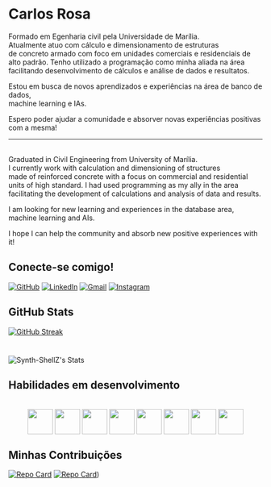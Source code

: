 
# Carlos Rosa

Formado em Egenharia civil pela Universidade de Marília. \
Atualmente atuo com cálculo e dimensionamento de estruturas \
de concreto armado com foco em unidades comerciais e residenciais de \
alto padrão. Tenho utilizado a programação como minha aliada na área \
facilitando desenvolvimento de cálculos e análise de dados e resultatos. 

Estou em busca de novos aprendizados e experiências na área de banco de dados, \
machine learning e IAs.

Espero poder ajudar a comunidade e absorver novas experiências positivas com a mesma!


----------------------------------------------------------------------------
\
Graduated in Civil Engineering from University of Marília. \
I currently work with calculation and dimensioning of structures \
made of reinforced concrete with a focus on commercial and residential \
units of high standard. I had used programming as my ally in the area \
facilitating the development of calculations and analysis of data and results.

I am looking for new learning and experiences in the database area, \
machine learning and AIs.

I hope I can help the community and absorb new positive experiences with it!


## Conecte-se comigo!

[![GitHub](https://img.shields.io/badge/GitHub-000?style=for-the-badge&logo=GitHub&logoColor=0E76A8)](https://github.com/Synth-ShellZ)
[![LinkedIn](https://img.shields.io/badge/LinkedIn-000?style=for-the-badge&logo=linkedin&logoColor=0E76A8)](www.linkedin.com/in/carlos-eduardo-rosa-6b6a5b280)
[![Gmail](https://img.shields.io/badge/Gmail-333333?style=for-the-badge&logo=gmail&logoColor=red)](mailto:crengenharia360@gmail.com)
[![Instagram](https://img.shields.io/badge/-Instagram-%23E4405F?style=for-the-badge&logo=instagram&logoColor=black)](https://www.instagram.com/eeduardorosa/)


## GitHub Stats
[![GitHub Streak](https://streak-stats.demolab.com?user=Synth-ShellZ&theme=synthwave&hide_border=true&date_format=M%20j%5B%2C%20Y%5D&mode=weekly&card_width=450)](https://git.io/streak-stats)

#
![Synth-ShellZ's Stats](https://github-readme-stats.vercel.app/api?username=Synth-ShellZ&theme=synthwave&show_icons=true&hide_border=true&count_private=true)

## Habilidades em desenvolvimento
<div style="display: inline_block" align="center"><br> 
<link rel="display: inline_block" align="center" type='text/css' href="https://cdn.jsdelivr.net/gh/devicons/devicon@latest/devicon.min.css" />
  <i class="devicon-python-plain colored"></i>
        <img align="center" height="50" widht="60" src="https://cdn.jsdelivr.net/gh/devicons/devicon@latest/icons/python/python-original.svg" />
  <i class="devicon-pandas-plain colored"></i>
        <img align="center" height="50" widht="60" src="https://cdn.jsdelivr.net/gh/devicons/devicon@latest/icons/pandas/pandas-original-wordmark.svg" />
  <i class="devicon-postgresql-plain colored"></i>
        <img align="center" height="50" widht="60" src="https://cdn.jsdelivr.net/gh/devicons/devicon@latest/icons/postgresql/postgresql-original.svg" />
  <i class="devicon-mysql-original colored"></i>
        <img align="center" height="50" widht="60" src="https://cdn.jsdelivr.net/gh/devicons/devicon@latest/icons/mysql/mysql-original-wordmark.svg" />
  <i class="devicon-flask-original colored"></i>
        <img align="center" height="50" widht="60" src="https://cdn.jsdelivr.net/gh/devicons/devicon@latest/icons/flask/flask-original.svg" />
  <i class="devicon-django-plain colored"></i>
        <img align="center" height="50" widht="60" src="https://cdn.jsdelivr.net/gh/devicons/devicon@latest/icons/django/django-plain.svg" />
  <i class="devicon-matplotlib-plain colored"></i>
        <img align="center" height="50" widht="60" src="https://cdn.jsdelivr.net/gh/devicons/devicon@latest/icons/matplotlib/matplotlib-original.svg" />
  <i class="devicon-numpy-plain colored"></i>
        <img align="center" height="50" widht="60" src="https://cdn.jsdelivr.net/gh/devicons/devicon@latest/icons/numpy/numpy-original.svg" />
</div>


## Minhas Contribuições

[![Repo Card](https://github-readme-stats.vercel.app/api/pin/?username=Synth-ShellZ&repo=dio-lab-open-source&bg_color=000&border_color=30A3DC&show_icons=true&icon_color=30A3DC&title_color=E94D5F&text_color=FFF)](https://github.com/Synth-ShellZ/dio-lab-open-source)
[![Repo Card](https://github-readme-stats.vercel.app/api/pin/?username=Synth-ShellZ&repo=ebook-Cybernetic-Python-Phantom-of-NeuroCoders-in-Machine-Learning&bg_color=000&border_color=30A3DC&show_icons=true&icon_color=30A3DC&title_color=E94D5F&text_color=FFF)](https://github.com/Synth-ShellZ/ebook-Cybernetic-Python-Phantom-of-NeuroCoders-in-Machine-Learning))
